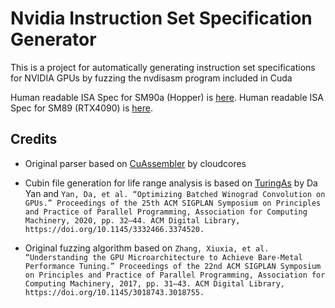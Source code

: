 # Nvidia Instruction Set Specification Generator
This is a project for automatically generating instruction set specifications for NVIDIA GPUs by fuzzing the nvdisasm program included in Cuda

Human readable ISA Spec for SM90a (Hopper) is [here](https://kuterdinel.com/nv_isa/).
Human readable ISA Spec for SM89 (RTX4090) is [here](https://kuterdinel.com/nv_isa_sm89/).

## Credits
- Original parser based on [CuAssembler](https://github.com/cloudcores/CuAssembler) by cloudcores

- Cubin file generation for life range analysis is based on [TuringAs](https://github.com/daadaada/turingas) by Da Yan and `Yan, Da, et al. “Optimizing Batched Winograd Convolution on GPUs.” Proceedings of the 25th ACM SIGPLAN Symposium on Principles and Practice of Parallel Programming, Association for Computing Machinery, 2020, pp. 32–44. ACM Digital Library, https://doi.org/10.1145/3332466.3374520.`

- Original fuzzing algorithm based on `Zhang, Xiuxia, et al. “Understanding the GPU Microarchitecture to Achieve Bare-Metal Performance Tuning.” Proceedings of the 22nd ACM SIGPLAN Symposium on Principles and Practice of Parallel Programming, Association for Computing Machinery, 2017, pp. 31–43. ACM Digital Library, https://doi.org/10.1145/3018743.3018755.`

